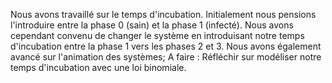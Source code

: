 Nous avons travaillé sur le temps d'incubation. Initialement nous pensions l'introduire entre la phase 0 (sain) et la phase 1 (infecté).
Nous avons cependant convenu de changer le système en introduisant notre temps d'incubation entre la phase 1 vers les phases 2 et 3.
Nous avons également avancé sur l'animation des systèmes;
A faire : Réfléchir sur modéliser notre temps d'incubation avec une loi binomiale.
